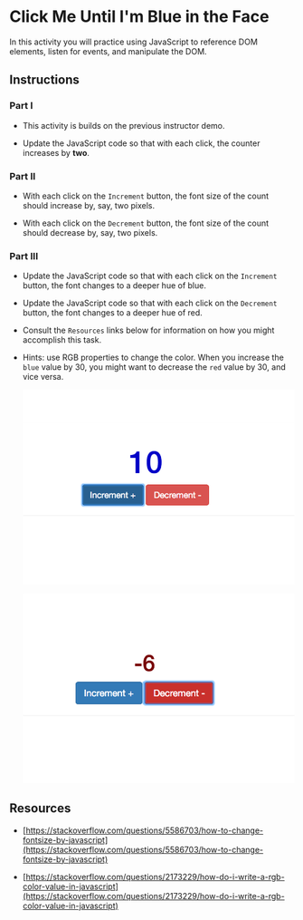 # Click Me Until I'm Blue in the Face

In this activity you will practice using JavaScript to reference DOM elements, listen for events, and manipulate the DOM.


## Instructions

### Part I

* This activity is builds on the previous instructor demo.

* Update the JavaScript code so that with each click, the counter increases by **two**.


### Part II

* With each click on the `Increment` button, the font size of the count should increase by, say, two pixels.

* With each click on the `Decrement` button, the font size of the count should decrease by, say, two pixels.

### Part III

* Update the JavaScript code so that with each click on the `Increment` button, the font changes to a deeper hue of blue.

* Update the JavaScript code so that with each click on the `Decrement` button, the font changes to a deeper hue of red.

* Consult the `Resources` links below for information on how you might accomplish this task.

* Hints: use RGB properties to change the color. When you increase the `blue` value by 30, you might want to decrease the `red` value by 30, and vice versa.

  ![blue.png](Images/blue.png)

  ![red.png](Images/red.png)

## Resources

* [https://stackoverflow.com/questions/5586703/how-to-change-fontsize-by-javascript](https://stackoverflow.com/questions/5586703/how-to-change-fontsize-by-javascript)

* [https://stackoverflow.com/questions/2173229/how-do-i-write-a-rgb-color-value-in-javascript](https://stackoverflow.com/questions/2173229/how-do-i-write-a-rgb-color-value-in-javascript)
